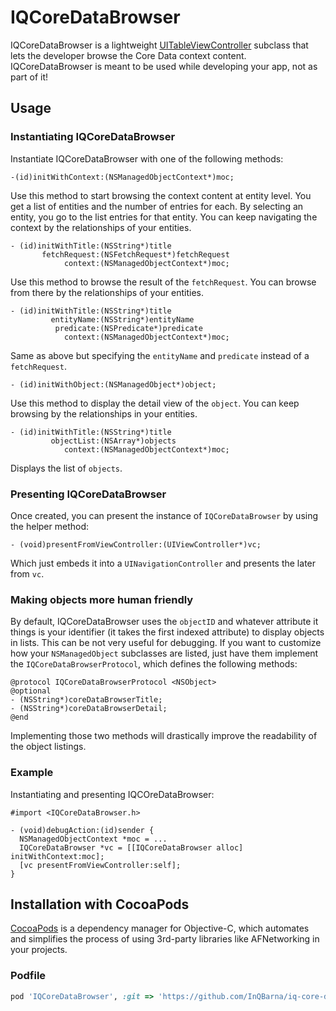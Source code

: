 # IQCoreDataBrowser
IQCoreDataBrowser is a lightweight [UITableViewController](https://developer.apple.com/library/prerelease/ios/documentation/UIKit/Reference/UITableViewController_Class/index.html) subclass that lets the developer browse the Core Data context content. IQCoreDataBrowser is meant to be used while developing your app, not as part of it!

## Usage
### Instantiating IQCoreDataBrowser
Instantiate IQCoreDataBrowser with one of the following methods:
```objc
-(id)initWithContext:(NSManagedObjectContext*)moc;
``` 
Use this method to start browsing the context content at entity level. You get a list of entities and the number of entries for each. By selecting an entity, you go to the list entries for that entity. You can keep navigating the context by the relationships of your entities.
```objc
- (id)initWithTitle:(NSString*)title 
       fetchRequest:(NSFetchRequest*)fetchRequest
            context:(NSManagedObjectContext*)moc;
```
Use this method to browse the result of the `fetchRequest`. You can browse from there by the relationships of your entities.
```objc
- (id)initWithTitle:(NSString*)title
         entityName:(NSString*)entityName
          predicate:(NSPredicate*)predicate
            context:(NSManagedObjectContext*)moc;
```
Same as above but specifying the `entityName` and `predicate` instead of a `fetchRequest`.
```objc
- (id)initWithObject:(NSManagedObject*)object;
```
Use this method to display the detail view of the `object`. You can keep browsing by the relationships in your entities.
```objc
- (id)initWithTitle:(NSString*)title 
         objectList:(NSArray*)objects 
            context:(NSManagedObjectContext*)moc;
```
Displays the list of `objects`.

### Presenting IQCoreDataBrowser
Once created, you can present the instance of `IQCoreDataBrowser` by using the helper method:
```objc
- (void)presentFromViewController:(UIViewController*)vc;
```
Which just embeds it into a `UINavigationController` and presents the later from `vc`.

### Making objects more human friendly
By default, IQCoreDataBrowser uses the `objectID` and whatever attribute it things is your identifier (it takes the first indexed attribute) to display objects in lists. This can be not very useful for debugging. If you want to customize how your `NSManagedObject` subclasses are listed, just have them implement the `IQCoreDataBrowserProtocol`, which defines the following methods:
```objc
@protocol IQCoreDataBrowserProtocol <NSObject>
@optional
- (NSString*)coreDataBrowserTitle;
- (NSString*)coreDataBrowserDetail;
@end
```
Implementing those two methods will drastically improve the readability of the object listings.

### Example
Instantiating and presenting IQCOreDataBrowser:
```objc
#import <IQCoreDataBrowser.h>

- (void)debugAction:(id)sender {
  NSManagedObjectContext *moc = ...
  IQCoreDataBrowser *vc = [[IQCoreDataBrowser alloc] initWithContext:moc];
  [vc presentFromViewController:self];
}
```
## Installation with CocoaPods
[CocoaPods](http://cocoapods.org) is a dependency manager for Objective-C, which automates and simplifies the process of using 3rd-party libraries like AFNetworking in your projects.

### Podfile
```ruby
pod 'IQCoreDataBrowser', :git => 'https://github.com/InQBarna/iq-core-data-browser.git'
```
